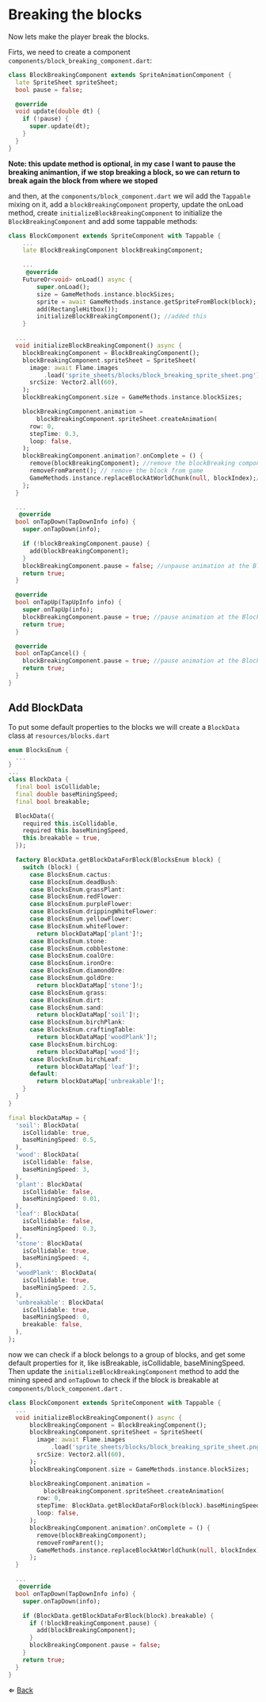 # Breaking the blocks
Now lets make the player break the blocks.

Firts, we need to create a component `components/block_breaking_component.dart`: 
```dart
class BlockBreakingComponent extends SpriteAnimationComponent {
  late SpriteSheet spriteSheet;
  bool pause = false;

  @override
  void update(double dt) {
    if (!pause) {
      super.update(dt);
    }
  }
}

```
**Note: this update method is optional, in my case I want to pause the breaking animantion, if we stop breaking a block, so we can return to break again the block from where we stoped**

and then, at the `components/block_component.dart` we wil add the `Tappable` mixing on it, add a `blockBreakingComponent` property, update the onLoad method, create `initializeBlockBreakingComponent` to initialize the `BlockBreakingComponent` and add some tappable methods:
```dart
class BlockComponent extends SpriteComponent with Tappable {
	...
	late BlockBreakingComponent blockBreakingComponent;

	...
	 @override
	FutureOr<void> onLoad() async {
		super.onLoad();
		size = GameMethods.instance.blockSizes;
		sprite = await GameMethods.instance.getSpriteFromBlock(block);
		add(RectangleHitbox());
		initializeBlockBreakingComponent(); //added this
	}

  ...
  void initializeBlockBreakingComponent() async {
    blockBreakingComponent = BlockBreakingComponent();
    blockBreakingComponent.spriteSheet = SpriteSheet(
      image: await Flame.images
          .load('sprite_sheets/blocks/block_breaking_sprite_sheet.png'),
      srcSize: Vector2.all(60),
    );
    blockBreakingComponent.size = GameMethods.instance.blockSizes;

    blockBreakingComponent.animation =
        blockBreakingComponent.spriteSheet.createAnimation(
      row: 0,
      stepTime: 0.3,
      loop: false,
    );
    blockBreakingComponent.animation?.onComplete = () {
      remove(blockBreakingComponent); //remove the blockBreaking component
      removeFromParent(); // remove the block from game
      GameMethods.instance.replaceBlockAtWorldChunk(null, blockIndex);// remove the block from the worldChunk
    };
  }

  ...
   @override
  bool onTapDown(TapDownInfo info) {
    super.onTapDown(info);

    if (!blockBreakingComponent.pause) {
      add(blockBreakingComponent);
    }
    blockBreakingComponent.pause = false; //unpause animation at the BlockBreakingComponent
    return true;
  }

  @override
  bool onTapUp(TapUpInfo info) {
    super.onTapUp(info);
    blockBreakingComponent.pause = true; //pause animation at the BlockBreakingComponent
    return true;
  }

  @override
  bool onTapCancel() {
    blockBreakingComponent.pause = true; //pause animation at the BlockBreakingComponent
    return true;
  }
}
```

## Add BlockData
To put some default properties to the blocks we will create a  `BlockData` class at `resources/blocks.dart`

```dart
enum BlocksEnum {
  ...
}
...
class BlockData {
  final bool isCollidable;
  final double baseMiningSpeed;
  final bool breakable;

  BlockData({
    required this.isCollidable,
    required this.baseMiningSpeed,
    this.breakable = true,
  });

  factory BlockData.getBlockDataForBlock(BlocksEnum block) {
    switch (block) {
      case BlocksEnum.cactus:
      case BlocksEnum.deadBush:
      case BlocksEnum.grassPlant:
      case BlocksEnum.redFlower:
      case BlocksEnum.purpleFlower:
      case BlocksEnum.drippingWhiteFlower:
      case BlocksEnum.yellowFlower:
      case BlocksEnum.whiteFlower:
        return blockDataMap['plant']!;
      case BlocksEnum.stone:
      case BlocksEnum.cobblestone:
      case BlocksEnum.coalOre:
      case BlocksEnum.ironOre:
      case BlocksEnum.diamondOre:
      case BlocksEnum.goldOre:
        return blockDataMap['stone']!;
      case BlocksEnum.grass:
      case BlocksEnum.dirt:
      case BlocksEnum.sand:
        return blockDataMap['soil']!;
      case BlocksEnum.birchPlank:
      case BlocksEnum.craftingTable:
        return blockDataMap['woodPlank']!;
      case BlocksEnum.birchLog:
        return blockDataMap['wood']!;
      case BlocksEnum.birchLeaf:
        return blockDataMap['leaf']!;
      default:
        return blockDataMap['unbreakable']!;
    }
  }
}

final blockDataMap = {
  'soil': BlockData(
    isCollidable: true,
    baseMiningSpeed: 0.5,
  ),
  'wood': BlockData(
    isCollidable: false,
    baseMiningSpeed: 3,
  ),
  'plant': BlockData(
    isCollidable: false,
    baseMiningSpeed: 0.01,
  ),
  'leaf': BlockData(
    isCollidable: false,
    baseMiningSpeed: 0.3,
  ),
  'stone': BlockData(
    isCollidable: true,
    baseMiningSpeed: 4,
  ),
  'woodPlank': BlockData(
    isCollidable: true,
    baseMiningSpeed: 2.5,
  ),
  'unbreakable': BlockData(
    isCollidable: true,
    baseMiningSpeed: 0,
    breakable: false,
  ),
};
```

now we can check if a block belongs to a group of blocks, and get some default properties for it, like isBreakable, isCollidable, baseMiningSpeed. Then update the `initializeBlockBreakingComponent` method to add the mining speed and `onTapDown`  to check if the block is breakable at `components/block_component.dart` .
```dart
class BlockComponent extends SpriteComponent with Tappable {
  ...
  void initializeBlockBreakingComponent() async {
      blockBreakingComponent = BlockBreakingComponent();
      blockBreakingComponent.spriteSheet = SpriteSheet(
        image: await Flame.images
            .load('sprite_sheets/blocks/block_breaking_sprite_sheet.png'),
        srcSize: Vector2.all(60),
      );
      blockBreakingComponent.size = GameMethods.instance.blockSizes;

      blockBreakingComponent.animation =
          blockBreakingComponent.spriteSheet.createAnimation(
        row: 0,
        stepTime: BlockData.getBlockDataForBlock(block).baseMiningSpeed / 6, // six is the number of sprites in the animantion
        loop: false,
      );
      blockBreakingComponent.animation?.onComplete = () {
        remove(blockBreakingComponent);
        removeFromParent();
        GameMethods.instance.replaceBlockAtWorldChunk(null, blockIndex);
      };
  }

  ...
   @override
  bool onTapDown(TapDownInfo info) {
    super.onTapDown(info);

    if (BlockData.getBlockDataForBlock(block).breakable) {
      if (!blockBreakingComponent.pause) {
        add(blockBreakingComponent);
      }
      blockBreakingComponent.pause = false;
    }
    return true;
  }
}
```

$\Leftarrow$ [Back](README.md) 